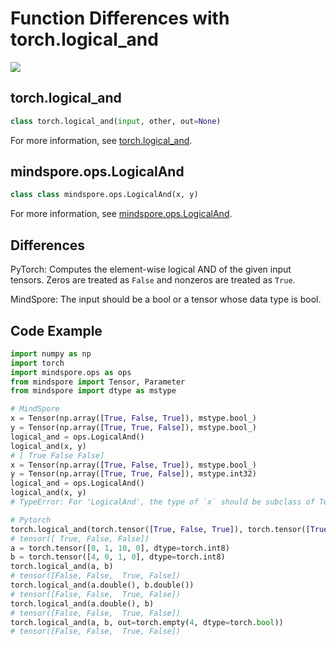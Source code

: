 # Function Differences with torch.logical_and

<a href="https://gitee.com/mindspore/docs/blob/master/docs/mindspore/migration_guide/source_en/api_mapping/pytorch_diff/LogicalAnd.md" target="_blank"><img src="https://gitee.com/mindspore/docs/raw/master/resource/_static/logo_source_en.png"></a>

## torch.logical_and

```python
class torch.logical_and(input, other, out=None)
```

For more information, see [torch.logical_and](https://pytorch.org/docs/1.5.0/torch.html#torch.logical_and).

## mindspore.ops.LogicalAnd

```python
class class mindspore.ops.LogicalAnd(x, y)
```

For more information, see [mindspore.ops.LogicalAnd](https://mindspore.cn/docs/api/en/master/api_python/ops/mindspore.ops.LogicalAnd.html#mindspore.ops.LogicalAnd).

## Differences

PyTorch: Computes the element-wise logical AND of the given input tensors. Zeros are treated as `False` and nonzeros are treated as `True`.

MindSpore: The input should be a bool or a tensor whose data type is bool.

## Code Example

```python
import numpy as np
import torch
import mindspore.ops as ops
from mindspore import Tensor, Parameter
from mindspore import dtype as mstype

# MindSpore
x = Tensor(np.array([True, False, True]), mstype.bool_)
y = Tensor(np.array([True, True, False]), mstype.bool_)
logical_and = ops.LogicalAnd()
logical_and(x, y)
# [ True False False]
x = Tensor(np.array([True, False, True]), mstype.bool_)
y = Tensor(np.array([True, True, False]), mstype.int32)
logical_and = ops.LogicalAnd()
logical_and(x, y)
# TypeError: For 'LogicalAnd', the type of `x` should be subclass of Tensor[Bool], but got Tensor[Int32].

# Pytorch
torch.logical_and(torch.tensor([True, False, True]), torch.tensor([True, False, False]))
# tensor([ True, False, False])
a = torch.tensor([0, 1, 10, 0], dtype=torch.int8)
b = torch.tensor([4, 0, 1, 0], dtype=torch.int8)
torch.logical_and(a, b)
# tensor([False, False,  True, False])
torch.logical_and(a.double(), b.double())
# tensor([False, False,  True, False])
torch.logical_and(a.double(), b)
# tensor([False, False,  True, False])
torch.logical_and(a, b, out=torch.empty(4, dtype=torch.bool))
# tensor([False, False,  True, False])
```
